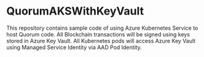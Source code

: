 # QuorumAKSWithKeyVault
This repository contains sample code of using Azure Kubernetes Service to host Quorum code.  All Blockchain transactions will be signed using keys stored in Azure Key Vault.  All Kubernetes pods will access Azure Key Vault using Managed Service Identity via AAD Pod Identity.
